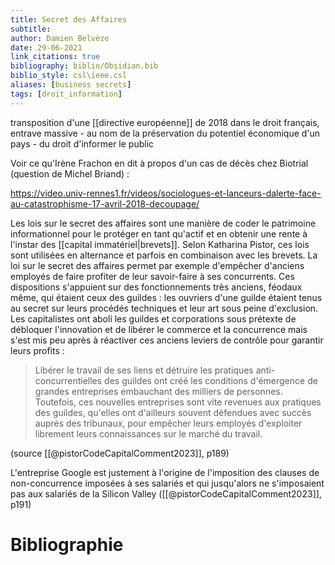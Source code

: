 ```yaml
---
title: Secret des Affaires
subtitle:
author: Damien Belvèze
date: 29-06-2021
link_citations: true
bibliography: biblio/Obsidian.bib
biblio_style: csl\ieee.csl
aliases: [business secrets]
tags: [droit_information]
---
```



transposition d'une [[directive européenne]] de 2018 dans le droit français, entrave massive - au nom de la préservation du potentiel économique d'un pays - du droit d'informer le public

Voir ce qu'Irène Frachon en dit à propos d'un cas de décès chez Biotrial (question de Michel Briand) : 

https://video.univ-rennes1.fr/videos/sociologues-et-lanceurs-dalerte-face-au-catastrophisme-17-avril-2018-decoupage/

Les lois sur le secret des affaires sont une manière de coder le patrimoine informationnel pour le protéger en tant qu'actif et en obtenir une rente à l'instar des [[capital immatériel|brevets]]. Selon Katharina Pistor, ces lois sont utilisées en alternance et parfois en combinaison avec les brevets. 
La loi sur le secret des affaires permet par exemple d'empêcher d'anciens employés de faire profiter de leur savoir-faire à ses concurrents. Ces dispositions s'appuient sur des fonctionnements très anciens, féodaux même, qui étaient ceux des guildes : les ouvriers d'une guilde étaient tenus au secret sur leurs procédés techniques et leur art sous peine d'exclusion. Les capitalistes ont aboli les guildes et corporations sous prétexte de débloquer l'innovation et de libérer le commerce et la concurrence mais s'est mis peu après à réactiver ces anciens leviers de contrôle pour garantir leurs profits : 

> Libérer le travail de ses liens et détruire les pratiques anti-concurrentielles des guildes ont créé les conditions d'émergence de grandes entreprises embauchant des milliers de personnes. Toutefois, ces nouvelles entreprises sont vite revenues aux pratiques des guildes, qu'elles ont d'ailleurs souvent défendues avec succès auprès des tribunaux, pour empêcher leurs employés d'exploiter librement leurs connaissances sur le marché du travail. 

(source [[@pistorCodeCapitalComment2023]], p189)

L'entreprise Google est justement à l'origine de l'imposition des clauses de non-concurrence imposées à ses salariés et qui jusqu'alors ne s'imposaient pas aux salariés de la Silicon Valley ([[@pistorCodeCapitalComment2023]], p191)


# Bibliographie
